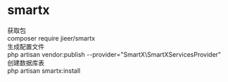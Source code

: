 # smartx
获取包
<br>
composer require jieer/smartx
<br>
生成配置文件
<br>
php artisan vendor:publish --provider="SmartX\SmartXServicesProvider"
<br>
创建数据库表
<br>
php artisan smartx:install
